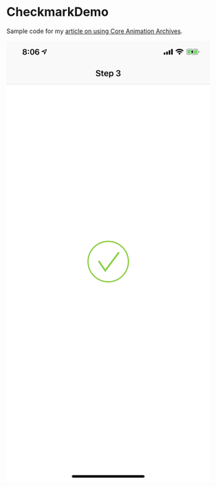 # CheckmarkDemo

Sample code for my [article on using Core Animation Archives]($$$TODO-ADD-LINK-HERE$$$).

![](./screenshot.jpg)